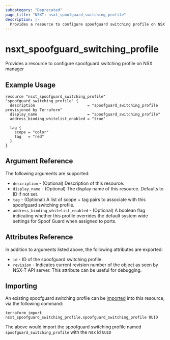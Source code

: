 ```yaml
---
subcategory: "Deprecated"
page_title: "NSXT: nsxt_spoofguard_switching_profile"
description: |-
  Provides a resource to configure spoofguard switching profile on NSX manager
---
```


# nsxt_spoofguard_switching_profile

Provides a resource to configure spoofguard switching profile on NSX manager

## Example Usage

```hcl
resource "nsxt_spoofguard_switching_profile" "spoofguard_switching_profile" {
  description                       = "spoofguard_switching_profile provisioned by Terraform"
  display_name                      = "spoofguard_switching_profile"
  address_binding_whitelist_enabled = "true"

  tag {
    scope = "color"
    tag   = "red"
  }
}
```

## Argument Reference

The following arguments are supported:

* `description` - (Optional) Description of this resource.
* `display_name` - (Optional) The display name of this resource. Defaults to ID if not set.
* `tag` - (Optional) A list of scope + tag pairs to associate with this spoofguard switching profile.
* `address_binding_whitelist_enabled` - (Optional) A boolean flag indicating whether this profile overrides the default system wide settings for Spoof Guard when assigned to ports.

## Attributes Reference

In addition to arguments listed above, the following attributes are exported:

* `id` - ID of the spoofguard switching profile.
* `revision` - Indicates current revision number of the object as seen by NSX-T API server. This attribute can be useful for debugging.

## Importing

An existing spoofguard switching profile can be [imported][docs-import] into this resource, via the following command:

[docs-import]: https://developer.hashicorp.com/terraform/cli/import

```shell
terraform import nsxt_spoofguard_switching_profile.spoofguard_switching_profile UUID
```

The above would import the spoofguard switching profile named `spoofguard_switching_profile` with the nsx id `UUID`
